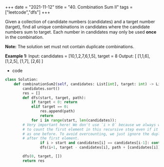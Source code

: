 +++ 
date = "2021-11-12"
title = "40. Combination Sum II"
tags = ["leetcode","dfs"]
+++

Given a collection of candidate numbers (candidates) and a target number (target), find all unique combinations in candidates where the candidate numbers sum to target.
Each number in candidates may only be used **once** in the combination.

**Note:** The solution set must not contain duplicate combinations.
 
**Example 1:**
Input: candidates = [10,1,2,7,6,1,5], target = 8 Output: [ [1,1,6], [1,2,5], [1,7], [2,6] ]

- code
```py
class Solution:
    def combinationSum2(self, candidates: List[int], target: int) -> List[List[int]]:
        candidates.sort()
        res = []
        def dfs(start, target, path):
            if target < 0: return
            elif target == 0:
                res.append(path)
                return
            for i in range(start, len(candidates)):
        # Very important here! We don't use `i > 0` because we always want 
        # to count the first element in this recursive step even if it is the same 
        # as one before. To avoid overcounting, we just ignore the duplicates
        # after the first element.
                if i > start and candidates[i] == candidates[i-1]: continue
                dfs(i+1, target - candidates[i], path + [candidates[i]])

        dfs(0, target, [])
        return res

```
